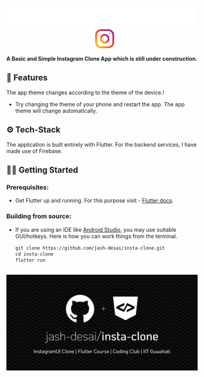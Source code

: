 <h1 align="center"> 
  <img align="center" src="https://github.com/jash-desai/insta-clone/blob/main/AppName.svg"/>&nbsp;
  <img align="center" alt="Instagram" width="50px" src="https://raw.githubusercontent.com/jash-desai/jash-desai/main/assets/instagram.svg" />
</h1>

**A Basic and Simple Instagram Clone App which is still under construction.**

## 🎊 Features
The app theme changes according to the theme of the device.!
* Try changing the theme of your phone and restart the app. The app theme will change automatically.

## ⚙️ Tech-Stack
The application is built entirely with Flutter. For the backend services, I have made use of Firebase.

## 🏃🏻 Getting Started
### Prerequisites:
* Get Flutter up and running. For this purpose visit - [Flutter docs](https://flutter.dev/docs/get-started/install).

### Building from source:
* If you are using an IDE like [Android Studio](https://developer.android.com/studio), you may use suitable GUI/hotkeys. Here is how you can work things from the terminal.

    ```
    git clone https://github.com/jash-desai/insta-clone.git
    cd insta-clone
    flutter run
    ```
</br>
<img align="center" src="https://github.com/jash-desai/insta-clone/blob/main/insta-clone.png"/>
